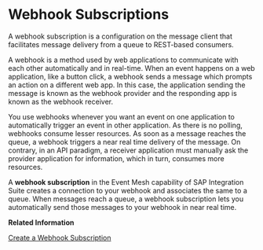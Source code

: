 <!-- loio58e3729f3075488099c2bf1b594530ea -->

# Webhook Subscriptions

A webhook subscription is a configuration on the message client that facilitates message delivery from a queue to REST-based consumers.

A webhook is a method used by web applications to communicate with each other automatically and in real-time. When an event happens on a web application, like a button click, a webhook sends a message which prompts an action on a different web app. In this case, the application sending the message is known as the webhook provider and the responding app is known as the webhook receiver.

You use webhooks whenever you want an event on one application to automatically trigger an event in other application. As there is no polling, webhooks consume lesser resources. As soon as a message reaches the queue, a webhook triggers a near real time delivery of the message. On contrary, in an API paradigm, a receiver application must manually ask the provider application for information, which in turn, consumes more resources.

A **webhook subscription** in the Event Mesh capability of SAP Integration Suite creates a connection to your webhook and associates the same to a queue. When messages reach a queue, a webhook subscription lets you automatically send those messages to your webhook in near real time.

**Related Information**  


[Create a Webhook Subscription](50-Development/create-a-webhook-subscription-e120b8b.md "Understand how to create webhook subscriptions.")

